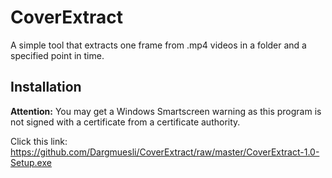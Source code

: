 # CoverExtract
A simple tool that extracts one frame from .mp4 videos in a folder and a specified point in time.

## Installation
**Attention:** You may get a Windows Smartscreen warning as this program is not signed with a certificate from a certificate authority.

Click this link: <https://github.com/Dargmuesli/CoverExtract/raw/master/CoverExtract-1.0-Setup.exe>
